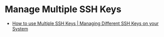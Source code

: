 # Manage Multiple SSH Keys
- [How to use Multiple SSH Keys | Managing Different SSH Keys on your System](https://youtu.be/pE3EuiyShoM)
